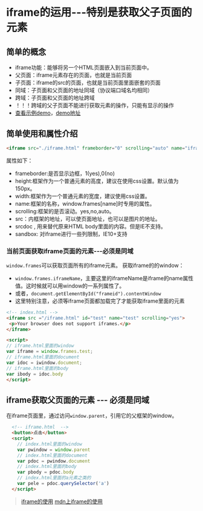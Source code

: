 # iframe的运用---特别是获取父子页面的元素

## 简单的概念

* iframe功能：能够将另一个HTML页面嵌入到当前页面中。
* 父页面：iframe元素存在的页面，也就是当前页面
* 子页面：iframe的src的页面，也就是当前页面里面嵌套的页面
* 同域：子页面和父页面的地址同域（协议端口域名均相同）
* 跨域：子页面和父页面的地址跨域
* ！！！跨域的父子页面不能进行获取元素的操作，只能有显示的操作
* [查看示例demo](https://frontzhm.github.io/web-demo/iframe)，[demo地址]()

## 简单使用和属性介绍

```html
<iframe src="./iframe.html" frameborder="0" scrolling="auto" name="iframe"></iframe>
```
属性如下：

* frameborder:是否显示边框，1(yes),0(no)
* height:框架作为一个普通元素的高度，建议在使用css设置。默认值为150px。
* width:框架作为一个普通元素的宽度，建议使用css设置。
* name:框架的名称，window.frames[name]时专用的属性。
* scrolling:框架的是否滚动。yes,no,auto。
* src：内框架的地址，可以使页面地址，也可以是图片的地址。
* srcdoc , 用来替代原来HTML body里面的内容。但是IE不支持。
* sandbox: 对iframe进行一些列限制，IE10+支持

### 当前页面获取iframe页面的元素---必须是同域

`window.frames`可以获取页面所有的iframe元素。
获取iframe的的window：
  * `window.frames.iframeName`，主要这里的iframeName是iframe的name属性值。这时候就可以用window的一系列属性了。
  * 或者，`document.getElementById("frameid").contentWindow`
  * 这里特别注意，必须等iframe页面都加载完了才能获取iframe里面的元素

```html
<!-- index.html -->
<iframe src ="/iframe.html" id="test" name="test" scrolling="yes">
 <p>Your browser does not support iframes.</p>
</iframe>

<script>
// iframe.html里面的window
var iframe = window.frames.test;
// iframe.html里面的document
var idoc = iwindow.document;
// iframe.html里面的body
var ibody = idoc.body
</script>
```

## iframe获取父页面的元素 --- 必须是同域

在iframe页面里，通过访问`window.parent`，引用它的父框架的window。

```html
  <!-- iframe.html  -->
  <button>点击</button>
  <script>
    // index.html里面的window
    var pwindow = window.parent
    // index.html里面的document
    var pdoc = pwindow.document
    // index.html里面的body
    var pbody = pdoc.body
    // index.html里面的a元素之类的
    var pele = pdoc.querySelector('a')
  </script>
```



<!-- cp -r /Users/zhm/others/code/test-to-del ~/mygit/https-demo -->


> [iframe的使用](https://juejin.im/post/5bdef5ffe51d451a5126086e)
> [mdn上iframe的使用](https://developer.mozilla.org/zh-CN/docs/Web/HTML/Element/iframe)